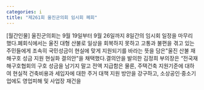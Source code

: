 ```yaml
---
categories: i
title: "제261회 울진군의회 임시회 폐회"
---
```

[월간인물] 울진군의회는 9월 19일부터 9월 26일까지 8일간의 임시회 일정을 마무리 했다.폐회식에서는 울진 대형 산불로 일상을 회복하지 못하고 고통과 불편을 겪고 있는 주민들에게 조속히 국민성금이 현실에 맞게 지원되기를 바라는 뜻을 담은"울진 산불 재해구호 성금 지원 현실화 결의안"을 채택했다.결의안을 발의한 김정희 부의장은 “전국재해구호협회의 구호 성금을 남기지 말고 전액 지급함은 물론, 주택건축 지원기준에 대하여 현실적 건축비용과 세입자에 대한 주거 대책 지원 방안을 강구하고, 소상공인·중소기업에도 영업피해 및 사업장 재건을
